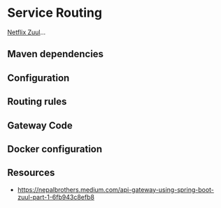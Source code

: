 # Service Routing

[Netflix Zuul](https://github.com/Netflix/zuul)...

## Maven dependencies

## Configuration

## Routing rules

## Gateway Code

## Docker configuration

## Resources
- https://nepalbrothers.medium.com/api-gateway-using-spring-boot-zuul-part-1-6fb943c8efb8